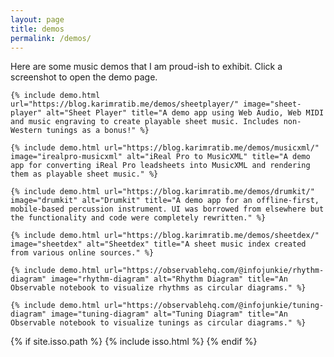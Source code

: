 ```yaml
---
layout: page
title: demos
permalink: /demos/
---
```

Here are some music demos that I am proud-ish to exhibit. Click a screenshot to open the demo page.

<div class="grid-wrapper">

    {% include demo.html url="https://blog.karimratib.me/demos/sheetplayer/" image="sheet-player" alt="Sheet Player" title="A demo app using Web Audio, Web MIDI and music engraving to create playable sheet music. Includes non-Western tunings as a bonus!" %}

    {% include demo.html url="https://blog.karimratib.me/demos/musicxml/" image="irealpro-musicxml" alt="iReal Pro to MusicXML" title="A demo app for converting iReal Pro leadsheets into MusicXML and rendering them as playable sheet music." %}

    {% include demo.html url="https://blog.karimratib.me/demos/drumkit/" image="drumkit" alt="Drumkit" title="A demo app for an offline-first, mobile-based percussion instrument. UI was borrowed from elsewhere but the functionality and code were completely rewritten." %}

    {% include demo.html url="https://blog.karimratib.me/demos/sheetdex/" image="sheetdex" alt="Sheetdex" title="A sheet music index created from various online sources." %}

    {% include demo.html url="https://observablehq.com/@infojunkie/rhythm-diagram" image="rhythm-diagram" alt="Rhythm Diagram" title="An Observable notebook to visualize rhythms as circular diagrams." %}

    {% include demo.html url="https://observablehq.com/@infojunkie/tuning-diagram" image="tuning-diagram" alt="Tuning Diagram" title="An Observable notebook to visualize tunings as circular diagrams." %}

</div>

{% if site.isso.path %}
    {% include isso.html %}
{% endif %}
